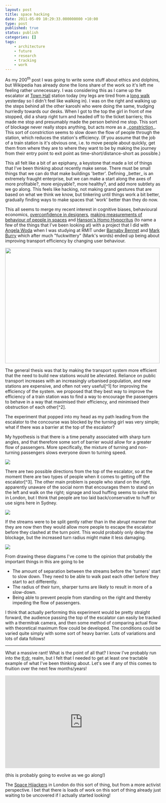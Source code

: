 ```yaml
---
layout: post
title: space hacking
date: 2011-05-09 10:29:33.000000000 +10:00
type: post
published: true
status: publish
categories: []
tags:
    - architecture
    - future
    - research
    - tracking
    - work
---
```

<p>As my 200<sup>th</sup> post I was going to write some stuff about ethics and dolphins, but Wikipedia has already done the lions share of the work so it's left me feeling rather unnecessary. I was considering this as I came up the escalator at <a title="The Town Hall Wikipedia page" href="http://en.wikipedia.org/wiki/Town_Hall_railway_station">Town Hall</a> station today (my legs are tired from a <a title="28km in 1 day, ouch" href="http://www.wildwalks.com/bushwalking-and-hiking-in-nsw/royal-national-park/coast-track-bundeena-to-otford.html ">long walk</a> yesterday so I didn't feel like walking in). I was on the right and walking up the steps behind all the other karoshi who were doing the same, trudging hurriedly towards our desks. When I got to the top the girl in front of me stopped, did a sharp right turn and headed off to the ticket barriers; this made me stop and presumably made the person behind me stop. This sort of blockage never really stops anything, but acts more as a _<a title="Hydraulic economics" href="http://www.notionparallax.co.uk/wordpress/index.php/2011/04/hydraulic-economics/">constriction</a>_. This sort of constriction seems to slow down the flow of people through the station, which reduces the station's efficiency. (If you assume that the job of a train station is it's obvious one, i.e. to move people about quickly, get them from where they are to where they want to be by making the journey from their entry point to exit point as time-short/distance-short as possible.)</p>
<p> </p>
<p>This all felt like a bit of an epiphany, a keystone that made a lot of things that I've been thinking about recently make sense. There must be small things that we can do that make buildings 'better'. Defining _better_ is an extremely fraught enterprise, but we can make a start along the axes of more profitable?, more enjoyable?, more healthy?, and add more subtlety as we go along. This feels like hacking, not making grand gestures that are based on what we think we know, but tinkering until things work a bit better, gradually finding ways to make spaces that 'work' better than they do now.</p>
<p>This all seems to merge my recent interest in cognitive biases, behavioural economics, <a href="http://www.notionparallax.co.uk/wordpress/index.php/2011/01/major-study-for-those-with-a-lot-of-patience/">overconfidence in designers</a>, <a href="http://blog.xkcd.com/2009/09/02/urinal-protocol-vulnerability/" title="I really want to make some measurements to test this theory!">making measurements of behaviour of people in spaces</a> and <a href="http://www.overcomingbias.com/2010/03/homo-hipocritus.html">Hanson's Homo Hypocritus</a> (to name a few of the things that I've been looking at) with a project that I did with <a href="http://angelawoda.wordpress.com/">Angela Woda</a> when I was studying at RMIT under <a href="http://www.projectfreerange.com/">Barnaby Bennet</a> and <a href="http://www.sial.rmit.edu.au/People/mburry+Biography.php">Mark Burry</a> which after much &quot;fuckwittery&quot; (Mark's words) ended up being about improving transport efficiency by changing user behaviour.</p>
<p><a href="http://www.notionparallax.co.uk/wordpress/wp-content/uploads/2011/05/feetonplatformanim.gif"><img src="{{ site.baseurl }}/assets/feetonplatformanim.gif" alt="" title="How interactive platforms could improve transport efficiency; a sketch" width="500" height="374" class="alignnone size-full wp-image-690" /></a></p>
<p>The general thesis was that by making the transport system more efficient that the need to build new stations would be alleviated. Reliance on public transport increases with an increasingly urbanised population, and new stations are expensive, and often not very useful[^1] for improving the efficiency of the system. we proposed that they best way to improve the efficiency of a train station was to find a way to encourage the passengers to behave in a way that maximised their efficiency, and minimised their obstruction of each other[^2].</p>
<p>The experiment that popped into my head as my path leading from the escalator to the concourse was blocked by the turning girl was very simple; what if there was a barrier at the top of the escalator?</p>
<p>My hypothesis is that there is a time penalty associated with sharp turn angles, and that therefore some sort of barrier would allow for a greater flow of passengers. More specifically, the mixture of turning and non-turning passengers slows everyone down to turning speed.</p>
<p>
        <img src="{{ site.baseurl }}/assets/spaceHacking_0000_Layer-2.jpg" /></p>
<p>There are two possible directions from the top of the escalator, so at the moment there are two types of people when it comes to getting off the escalator[^3]. The other main problem is people who stand on the right, apparently unaware of the social norm that encourages them to stand on the left and walk on the right; signage and loud huffing seems to solve this in London, but I think that people are too laid back/conservative to huff or use signs here in Sydney.</p>
<p>
        <img src="{{ site.baseurl }}/assets/spaceHacking_0002_Layer-1.jpg" /></p>
<p>If the streams were to be split gently rather than in the abrupt manner that they are now then they would allow more people to escape the escalator before they clashed at the turn point. This would probably only delay the blockage, but the increased turn radius might make it less damaging.</p>
<p>
        <img src="{{ site.baseurl }}/assets/spaceHacking_0001_Layer-3.jpg" /></p>
<p>From drawing these diagrams I've come to the opinion that probably the important things in this are going to be </p>
<ul>
<li>The amount of separation between the streams before the 'turners' start to slow down. They need to be able to walk past each other before they start to act differently.</li>
<li>The radius of their turn, sharper turns are likely to result in more of a slow-down.</li>
<li>Being able to prevent people from standing on the right and thereby impeding the flow of passengers.</li>
</ul>
<p>I think that actually performing this experiment would be pretty straight forward, the audience passing the top of the escalator can easily be tracked with a thermitrak camera, and then some method of comparing actual flow with theoretical maximum flow could be developed. The conditions could be varied quite simply with some sort of heavy barrier. Lots of variations and lots of data follows!</p>
<hr />
<p>What a massive rant! What is the point of all that? I know I've probably run into the <acronym title="Too long; didn't read">tl;dr.</acronym> realm, but I felt that I needed to get at least one tractable example of what I've been thinking about. Let's see if any of this comes to fruition over the next few months/years!</p>

<iframe id="xmindshare_embedviewer" src="http://xmind.net/share/_embed/ben_doherty/my-work/" width="500px" height="300px" frameborder="0" scrolling="no">
There really should be an iframe here :(
</iframe>

<p>(this is probably going to evolve as we go along!)</p>
<p>The <a href="http://www.spacehijackers.co.uk/">Space Hijackers</a> in London do this sort of thing, but from a more activist perspective. I bet that there is loads of work on this sort of thing already just waiting to be uncovered if I actually started looking!</p>

[^1]: I'd imagine that the most efficient system would be a bit like a chair lift where there is a continuous supply of transport from **A**, where people _are_, to **B**, where they want to _go_. This isn't particularly good, as it would mean that there could only be 2 places on the system, and it is highly unrealistic. That said, I'd imagine that <a href="http://twitter.com/#!/albcorp">Andrew</a> could bring some lattice theory to bear on it and prove me wrong without much effort.

[^2]: It would be tempting to assume that the most efficient systems would be entirely empty except for a single passenger, but from my experience of travelling on the London Underground there is a significant speed up to be had from the flock behaviour at decision points, the inefficiency seems to be introduced at constrictions or speed changes like escalators and platform entrances.

[^3]: Ignoring the people who, after climbing the steps at a reasonable clip all the way up, for some reason stop at the top just prior to getting off. I assume that this is due to some sort of failing that means that they are unable to judge depth properly when moving, or because they can't cope with the change of speed. Who knows, these people are probably unsalvagable.